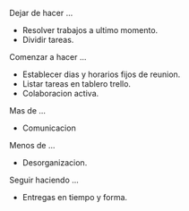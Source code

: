Dejar de hacer ... 
- Resolver trabajos a ultimo momento.
- Dividir tareas.

Comenzar a hacer ... 
- Establecer dias y horarios fijos de reunion.
- Listar tareas en tablero trello.
- Colaboracion activa.

Mas de ...
- Comunicacion

Menos de ...
- Desorganizacion.

Seguir haciendo ...
- Entregas en tiempo y forma.
